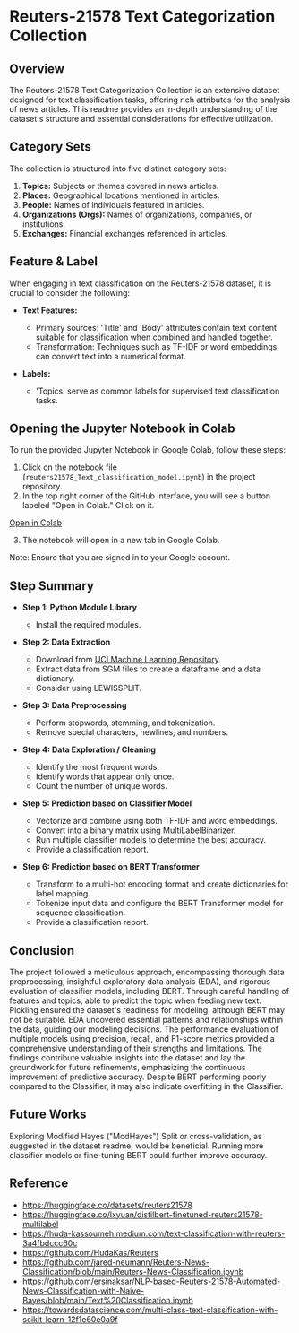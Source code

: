 # Reuters-21578 Text Categorization Collection

## Overview
The Reuters-21578 Text Categorization Collection is an extensive dataset designed for text classification tasks, offering rich attributes for the analysis of news articles. This readme provides an in-depth understanding of the dataset's structure and essential considerations for effective utilization.

## Category Sets
The collection is structured into five distinct category sets:
1. **Topics:** Subjects or themes covered in news articles.
2. **Places:** Geographical locations mentioned in articles.
3. **People:** Names of individuals featured in articles.
4. **Organizations (Orgs):** Names of organizations, companies, or institutions.
5. **Exchanges:** Financial exchanges referenced in articles.

## Feature & Label 
When engaging in text classification on the Reuters-21578 dataset, it is crucial to consider the following:

- **Text Features:**
  - Primary sources: 'Title' and 'Body' attributes contain text content suitable for classification when combined and handled together.
  - Transformation: Techniques such as TF-IDF or word embeddings can convert text into a numerical format.

- **Labels:**
  - 'Topics' serve as common labels for supervised text classification tasks.

## Opening the Jupyter Notebook in Colab

To run the provided Jupyter Notebook in Google Colab, follow these steps:

1. Click on the notebook file (`reuters21578_Text_classification_model.ipynb`) in the project repository.
2. In the top right corner of the GitHub interface, you will see a button labeled "Open in Colab." Click on it.

[Open in Colab](https://colab.research.google.com/github/hjysam/text_classification/blob/main/reuters21578_Text_classification_model.ipynb)

3. The notebook will open in a new tab in Google Colab.

Note: Ensure that you are signed in to your Google account.

## Step Summary 
- **Step 1: Python Module Library**
  - Install the required modules.

- **Step 2: Data Extraction**
  - Download from [UCI Machine Learning Repository](https://archive.ics.uci.edu/dataset/137/reuters+21578+text+categorization+collection).
  - Extract data from SGM files to create a dataframe and a data dictionary.
  - Consider using LEWISSPLIT.

- **Step 3: Data Preprocessing**
  - Perform stopwords, stemming, and tokenization.
  - Remove special characters, newlines, and numbers.

- **Step 4: Data Exploration / Cleaning**
  - Identify the most frequent words.
  - Identify words that appear only once.
  - Count the number of unique words.

- **Step 5: Prediction based on Classifier Model**
  - Vectorize and combine using both TF-IDF and word embeddings.
  - Convert into a binary matrix using MultiLabelBinarizer.
  - Run multiple classifier models to determine the best accuracy.
  - Provide a classification report.

- **Step 6: Prediction based on BERT Transformer**
  - Transform to a multi-hot encoding format and create dictionaries for label mapping.
  - Tokenize input data and configure the BERT Transformer model for sequence classification.
  - Provide a classification report.

## Conclusion
The project followed a meticulous approach, encompassing thorough data preprocessing, insightful exploratory data analysis (EDA), and rigorous evaluation of classifier models, including BERT. Through careful handling of features and topics, able to predict the topic when feeding new text. Pickling ensured the dataset's readiness for modeling, although BERT may not be suitable. EDA uncovered essential patterns and relationships within the data, guiding our modeling decisions. The performance evaluation of multiple models using precision, recall, and F1-score metrics provided a comprehensive understanding of their strengths and limitations. The findings contribute valuable insights into the dataset and lay the groundwork for future refinements, emphasizing the continuous improvement of predictive accuracy. Despite BERT performing poorly compared to the Classifier, it may also indicate overfitting in the Classifier.

## Future Works
Exploring Modified Hayes ("ModHayes") Split or cross-validation, as suggested in the dataset readme, would be beneficial. Running more classifier models or fine-tuning BERT could further improve accuracy.

## Reference
- https://huggingface.co/datasets/reuters21578
- https://huggingface.co/lxyuan/distilbert-finetuned-reuters21578-multilabel
- https://huda-kassoumeh.medium.com/text-classification-with-reuters-3a4fbdccc60c
- https://github.com/HudaKas/Reuters
- https://github.com/jared-neumann/Reuters-News-Classification/blob/main/Reuters-News-Classification.ipynb
- https://github.com/ersinaksar/NLP-based-Reuters-21578-Automated-News-Classification-with-Naive-Bayes/blob/main/Text%20Classification.ipynb
- https://towardsdatascience.com/multi-class-text-classification-with-scikit-learn-12f1e60e0a9f

